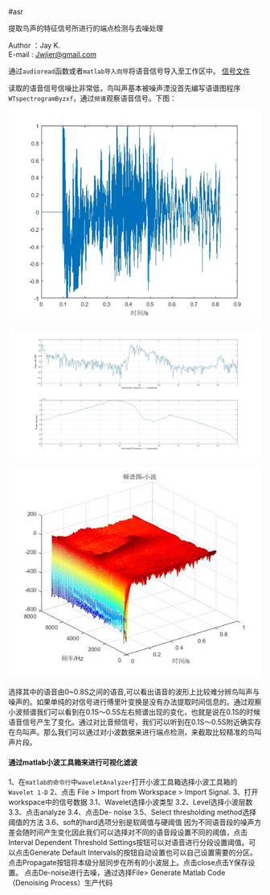 #asr

提取鸟声的特征信号所进行的端点检测与去噪处理

Author ：Jay K.  
E-mail   : Jwjier@gmail.com

通过`audioread`函数或者`matlab导入向导`将语音信号导入至工作区中。  [信号文件](/测试.wav)  

读取的语音信号信噪比非常低，鸟叫声基本被噪声湮没首先编写语谱图程序`WTspectrogramByzxf`，通过`频谱`观察语音信号。下图：

![Time-Domain Waveforms](fig/时域波形.jpg)

![Fourier transform](fig/傅里叶变换Db.jpg)

![Wavelet transform](fig/频谱图.jpg)

选择其中的语音由0~0.8S之间的语音,可以看出语音的波形上比较难分辨鸟叫声与噪声的。如果单纯的对信号进行傅里叶变换是没有办法提取时间信息的。通过观察小波频谱我们可以看到在0.1S～0.5S左右频谱出现的变化，也就是说在0.1S的时候语音信号产生了变化。通过对比音频信号，我们可以听到在0.1S～0.5S附近确实存在鸟叫声。那么我们可以通过对小波数据来进行端点检测，来截取比较精准的鸟叫声片段。



#### 通过matlab小波工具箱来进行可视化滤波

1、在`matlab的命令行`中`waveletAnalyzer`打开小波工具箱选择小波工具箱的`Wavelet 1-D`
2、点击 File > Import from Workspace > Import Signal.
3、打开workspace中的信号数据
	3.1、Wavelet选择小波类型
	3.2、Level选择小波层数
	3.3、点击analyze
	3.4、点击De- noise
	3.5、Select thresholding method选择阈值的方法
	3.6、soft的hard选项分别是软阈值与硬阈值
 因为不同语音段的噪声方差会随时间产生变化因此我们可以选择对不同的语音段设置不同的阈值，点击Interval Dependent Threshold Settings按钮可以对语音进行分段设置阈值。可以点击Generate Default Intervals的按钮自动设置也可以自己设置需要的分区。点击Propagate按钮将本级分层同步在所有的小波层上。点击close点击Y保存设置。 
点击De-noise进行去噪，通过选择File> Generate Matlab Code（Denoising Process）生产代码
